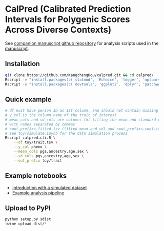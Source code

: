 # CalPred (Calibrated Prediction Intervals for Polygenic Scores Across Diverse Contexts)

See [companion manuscript github repository](https://github.com/KangchengHou/calpred-manuscript) for analysis scripts used in the [manuscript](https://www.medrxiv.org/content/10.1101/2023.07.24.23293056v1).

## Installation
```bash
git clone https://github.com/KangchengHou/calpred.git && cd calpred/
Rscript -e "install.packages(c('statmod', 'Rchoice', 'logger', 'optparse', 'glue'), repos='https://cran.rstudio.com')" # calpred dependency
Rscript -e "install.packages(c('devtools', 'ggplot2', 'dplyr', 'patchwork'), repos='https://cran.rstudio.com')" # for example notebooks
```

## Quick example
```bash
# df must have person ID as 1st column, and should not contain missing data
# y_col is the column name of the trait of interest
# mean_cols and sd_cols are columns fot fitting the mean and standard deviation
# with names separated by commas
# <out_prefix>.fitted.tsv (fitted mean and sd) and <out_prefix>.coef.tsv (coefficients) will be generated
# see toy/simulate.ipynb for the data simulation process
Rscript calpred.cli.R \
    --df toy/trait.tsv \
    --y_col pheno \
    --mean_cols pgs,ancestry,age,sex \
    --sd_cols pgs,ancestry,age,sex \
    --out_prefix toy/trait
```

## Example notebooks
- [Introduction with a simulated dataset](https://nbviewer.org/github/KangchengHou/calpred/blob/main/introduction.ipynb)
- [Example analysis pipeline](https://nbviewer.org/github/KangchengHou/calpred/blob/main/example.ipynb)

## Upload to PyPI
```bash
python setup.py sdist
twine upload dist/*
```

